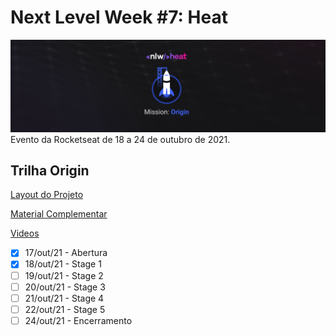 # Next Level Week #7: Heat

![nlw-heat-origin-logo](./nlw-heat-origin.png)
Evento da Rocketseat de 18 a 24 de outubro de 2021.

## Trilha Origin

[Layout do Projeto](https://www.figma.com/community/file/1031698737363668691)

[Material Complementar](https://efficient-sloth-d85.notion.site/Origin-00a89e06c0b7412bb6daf435243df92d)

[Videos](https://nextlevelweek.com/episodios/origin/aula-1/edicao/7)

- [x] 17/out/21 - Abertura
- [x] 18/out/21 - Stage 1
- [ ] 19/out/21 - Stage 2
- [ ] 20/out/21 - Stage 3
- [ ] 21/out/21 - Stage 4
- [ ] 22/out/21 - Stage 5
- [ ] 24/out/21 - Encerramento